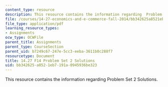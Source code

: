 ```yaml
---
content_type: resource
description: This resource contains the information regarding  Problem Set 2 Solutions.
file: /courses/14-27-economics-and-e-commerce-fall-2014/bb342625a8521eb7191a0945936be323_MIT14_27F14_pset2_sol.pdf
file_type: application/pdf
learning_resource_types:
- Assignments
ocw_type: OCWFile
parent_title: Assignments
parent_type: CourseSection
parent_uid: b7249c67-247e-5cc3-eeba-3611b0c288f7
resourcetype: Document
title: 14.27 F14 Problem Set 2 Solutions
uid: bb342625-a852-1eb7-191a-0945936be323
---
```

This resource contains the information regarding  Problem Set 2 Solutions.

